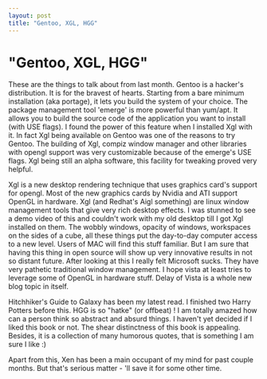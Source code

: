 ```yaml
---
layout: post
title: "Gentoo, XGL, HGG"
---
```

"Gentoo, XGL, HGG"
===
These are the things to talk about from last month. Gentoo is a hacker's distribution. It is for the bravest of hearts. Starting from a bare minimum installation (aka portage), it lets you build the system of your choice. The package management tool 'emerge' is more powerful than yum/apt. It allows you to build the source code of the application you want to install (with USE flags). I found the power of this feature when I installed Xgl with it. In fact Xgl being available on Gentoo was one of the reasons to try Gentoo. The building of Xgl, compiz window manager and other libraries with opengl support was very customizable because of the emerge's USE flags. Xgl being still an alpha software, this facility for tweaking proved very helpful.  
  
Xgl is a new desktop rendering technique that uses graphics card's support for opengl. Most of the new graphics cards by Nvidia and ATI support OpenGL in hardware. Xgl (and Redhat's Aigl something) are linux window management tools that give very rich desktop effects. I was stunned to see a demo video of this and couldn't work with my old desktop till I got Xgl installed on them. The wobbly windows, opacity of windows, workspaces on the sides of a cube, all these things put the day-to-day computer access to a new level. Users of MAC will find this stuff familiar. But I am sure that having this thing in open source will show up very innovative results in not so distant future. After looking at this I really felt Microsoft sucks. They have very pathetic traditional window management. I hope vista at least tries to leverage some of OpenGL in hardware stuff. Delay of Vista is a whole new blog topic in itself.  
  
Hitchhiker's Guide to Galaxy has been my latest read. I finished two Harry Potters before this. HGG is so "hatke" (or offbeat) ! I am totally amazed how can a person think so abstract and absurd things. I haven't yet decided if I liked this book or not. The shear distinctness of this book is appealing. Besides, it is a collection of many humorous quotes, that is something I am sure I like :)  
  
Apart from this, Xen has been a main occupant of my mind for past couple months. But that's serious matter - 'll save it for some other time.
